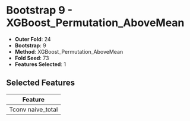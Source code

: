 # Bootstrap 9 - XGBoost_Permutation_AboveMean

- **Outer Fold**: 24
- **Bootstrap**: 9
- **Method**: XGBoost_Permutation_AboveMean
- **Fold Seed**: 73
- **Features Selected**: 1

## Selected Features

| Feature |
|---------|
| Tconv naive_total |
